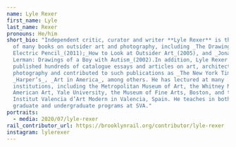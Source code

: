 ```yaml
---
name: Lyle Rexer
first_name: Lyle
last_name: Rexer
pronouns: He/him
short_bio: "Independent critic, curator and writer **Lyle Rexer** is the author
  of many books on outsider art and photography, including _The Drawings of the
  Electric Pencil_(2011);_How to Look at Outsider Art_(2005), and _Jonathan
  Lerman: Drawings of a Boy with Autism_(2002).In addition, Lyle Rexer has
  published hundreds of catalogue essays and articles on art, architecture, and
  photography and contributed to such publications as _The New York Times_,
  _Harper’s_, _Art in America_, among others. He has lectured at many
  institutions, including the Metropolitan Museum of Art, the Whitney Museum of
  American Art, Yale University, the Museum of Fine Arts, Boston, and the
  Institut Valencia d’Art Modern in Valencia, Spain. He teaches in both the
  graduate and undergraduate programs at SVA."
portraits:
  - media: 2020/07/lyle-rexer
rail_contributor_url: https://brooklynrail.org/contributor/lyle-rexer
instagram: lylerexer
---
```

